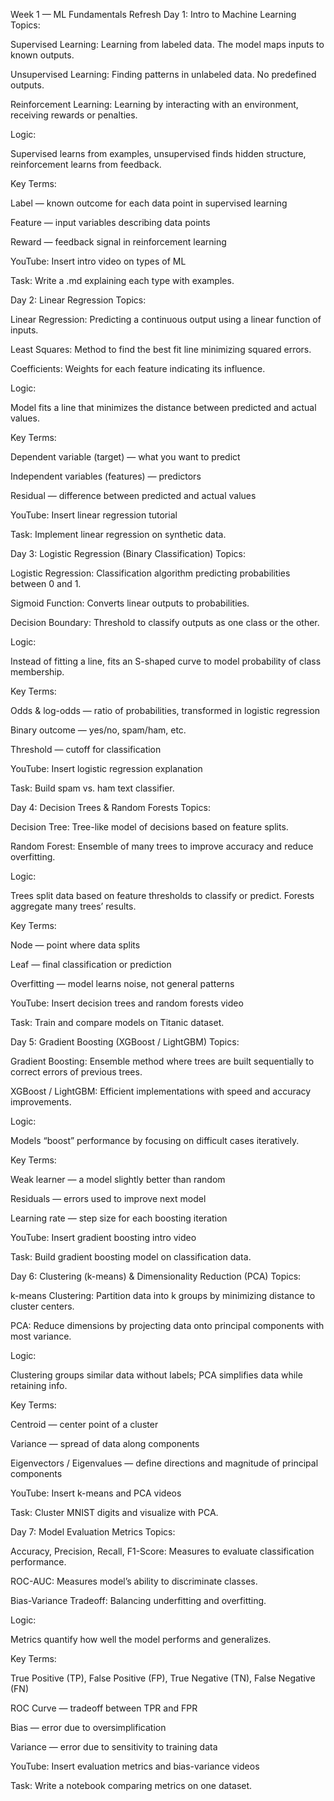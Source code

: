Week 1 — ML Fundamentals Refresh
Day 1: Intro to Machine Learning
Topics:

Supervised Learning: Learning from labeled data. The model maps inputs to known outputs.

Unsupervised Learning: Finding patterns in unlabeled data. No predefined outputs.

Reinforcement Learning: Learning by interacting with an environment, receiving rewards or penalties.

Logic:

Supervised learns from examples, unsupervised finds hidden structure, reinforcement learns from feedback.

Key Terms:

Label — known outcome for each data point in supervised learning

Feature — input variables describing data points

Reward — feedback signal in reinforcement learning

YouTube: Insert intro video on types of ML

Task: Write a .md explaining each type with examples.

Day 2: Linear Regression
Topics:

Linear Regression: Predicting a continuous output using a linear function of inputs.

Least Squares: Method to find the best fit line minimizing squared errors.

Coefficients: Weights for each feature indicating its influence.

Logic:

Model fits a line that minimizes the distance between predicted and actual values.

Key Terms:

Dependent variable (target) — what you want to predict

Independent variables (features) — predictors

Residual — difference between predicted and actual values

YouTube: Insert linear regression tutorial

Task: Implement linear regression on synthetic data.

Day 3: Logistic Regression (Binary Classification)
Topics:

Logistic Regression: Classification algorithm predicting probabilities between 0 and 1.

Sigmoid Function: Converts linear outputs to probabilities.

Decision Boundary: Threshold to classify outputs as one class or the other.

Logic:

Instead of fitting a line, fits an S-shaped curve to model probability of class membership.

Key Terms:

Odds & log-odds — ratio of probabilities, transformed in logistic regression

Binary outcome — yes/no, spam/ham, etc.

Threshold — cutoff for classification

YouTube: Insert logistic regression explanation

Task: Build spam vs. ham text classifier.

Day 4: Decision Trees & Random Forests
Topics:

Decision Tree: Tree-like model of decisions based on feature splits.

Random Forest: Ensemble of many trees to improve accuracy and reduce overfitting.

Logic:

Trees split data based on feature thresholds to classify or predict. Forests aggregate many trees’ results.

Key Terms:

Node — point where data splits

Leaf — final classification or prediction

Overfitting — model learns noise, not general patterns

YouTube: Insert decision trees and random forests video

Task: Train and compare models on Titanic dataset.

Day 5: Gradient Boosting (XGBoost / LightGBM)
Topics:

Gradient Boosting: Ensemble method where trees are built sequentially to correct errors of previous trees.

XGBoost / LightGBM: Efficient implementations with speed and accuracy improvements.

Logic:

Models “boost” performance by focusing on difficult cases iteratively.

Key Terms:

Weak learner — a model slightly better than random

Residuals — errors used to improve next model

Learning rate — step size for each boosting iteration

YouTube: Insert gradient boosting intro video

Task: Build gradient boosting model on classification data.

Day 6: Clustering (k-means) & Dimensionality Reduction (PCA)
Topics:

k-means Clustering: Partition data into k groups by minimizing distance to cluster centers.

PCA: Reduce dimensions by projecting data onto principal components with most variance.

Logic:

Clustering groups similar data without labels; PCA simplifies data while retaining info.

Key Terms:

Centroid — center point of a cluster

Variance — spread of data along components

Eigenvectors / Eigenvalues — define directions and magnitude of principal components

YouTube: Insert k-means and PCA videos

Task: Cluster MNIST digits and visualize with PCA.

Day 7: Model Evaluation Metrics
Topics:

Accuracy, Precision, Recall, F1-Score: Measures to evaluate classification performance.

ROC-AUC: Measures model’s ability to discriminate classes.

Bias-Variance Tradeoff: Balancing underfitting and overfitting.

Logic:

Metrics quantify how well the model performs and generalizes.

Key Terms:

True Positive (TP), False Positive (FP), True Negative (TN), False Negative (FN)

ROC Curve — tradeoff between TPR and FPR

Bias — error due to oversimplification

Variance — error due to sensitivity to training data

YouTube: Insert evaluation metrics and bias-variance videos

Task: Write a notebook comparing metrics on one dataset.